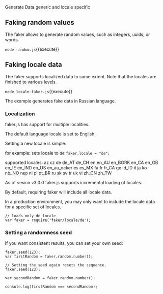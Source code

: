 Generate Data generic and locale specific

## Faking random values
The faker allows to generate random values, such as integers, uuids, or words.

`node random.js`{{execute}}

## Faking locale data
The faker supports localized data to some extent. Note that the locales are finished to various levels.

`node locale-faker.js`{{execute}}

The example generates fake data in Russian language.

### Localization
faker.js has support for multiple localities.

The default language locale is set to English.

Setting a new locale is simple:

for example: sets locale to *de*
`faker.locale = "de";`

supported locales:
az
cz
de
de_AT
de_CH
en
en_AU
en_BORK
en_CA
en_GB
en_IE
en_IND
en_US
en_au_ocker
es
es_MX
fa
fr
fr_CA
ge
id_ID
it
ja
ko
nb_NO
nep
nl
pl
pt_BR
ru
sk
sv
tr
uk
vi
zh_CN
zh_TW

As of vesion v3.0.0 faker.js supports incremental loading of locales.

By default, requiring faker will include all locale data.

In a production environment, you may only want to include the locale data for a specific set of locales.
```
// loads only de locale
var faker = require('faker/locale/de');
```

### Setting a randomness seed
If you want consistent results, you can set your own seed:

```
faker.seed(123);
var firstRandom = faker.random.number();

// Setting the seed again resets the sequence.
faker.seed(123);

var secondRandom = faker.random.number();

console.log(firstRandom === secondRandom);
```